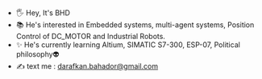 - 🖐 Hey, It's BHD
- 📚 He's interested in  Embedded systems, multi-agent systems, Position Control of DC_MOTOR and Industrial Robots.
- ✨ He's currently learning Altium, SIMATIC S7-300, ESP-07, Political philosophy👽 
- ✍ text me : darafkan.bahador@gmail.com



<!---
bhd0y8/bhd0y8 is a ✨ special ✨ repository because its `README.md` (this file) appears on your GitHub profile.
You can click the Preview link to take a look at your changes.
--->
